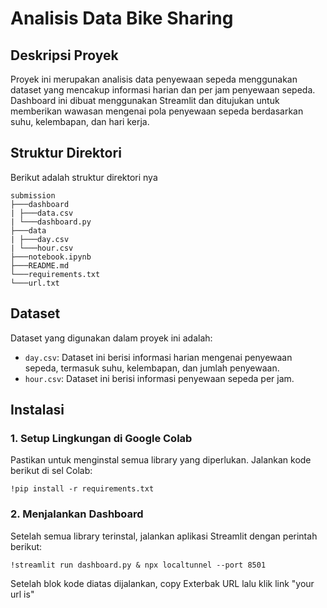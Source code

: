 # Analisis Data Bike Sharing

## Deskripsi Proyek

Proyek ini merupakan analisis data penyewaan sepeda menggunakan dataset yang mencakup informasi harian dan per jam penyewaan sepeda. Dashboard ini dibuat menggunakan Streamlit dan ditujukan untuk memberikan wawasan mengenai pola penyewaan sepeda berdasarkan suhu, kelembapan, dan hari kerja.

## Struktur Direktori

Berikut adalah struktur direktori nya

```
submission
├───dashboard
| ├───data.csv
| └───dashboard.py
├───data
| ├───day.csv
| └───hour.csv
├───notebook.ipynb
├───README.md
└───requirements.txt
└───url.txt
```

## Dataset

Dataset yang digunakan dalam proyek ini adalah:
- `day.csv`: Dataset ini berisi informasi harian mengenai penyewaan sepeda, termasuk suhu, kelembapan, dan jumlah penyewaan.
- `hour.csv`: Dataset ini berisi informasi penyewaan sepeda per jam.

## Instalasi

### 1. Setup Lingkungan di Google Colab

Pastikan untuk menginstal semua library yang diperlukan. Jalankan kode berikut di sel Colab:

```
!pip install -r requirements.txt
```

### 2. Menjalankan Dashboard
Setelah semua library terinstal, jalankan aplikasi Streamlit dengan perintah berikut:

```
!streamlit run dashboard.py & npx localtunnel --port 8501
```

Setelah blok kode diatas dijalankan, copy Exterbak URL lalu klik link "your url is"
